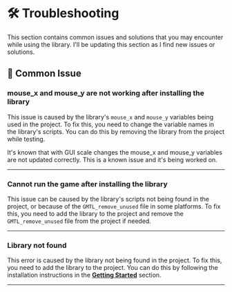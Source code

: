 # 🛠️ Troubleshooting

This section contains common issues and solutions that you may encounter while using the library. I'll be updating this section as I find new issues or solutions.

## 🚧 Common Issue

### mouse_x and mouse_y are not working after installing the library

This issue is caused by the library's `mouse_x` and `mouse_y` variables being used in the project. To fix this, you need to change the variable names in the library's scripts. You can do this by removing the library from the project while testing.

It's known that with GUI scale changes the mouse_x and mouse_y variables are not updated correctly. This is a known issue and it's being worked on.

---

### Cannot run the game after installing the library

This issue can be caused by the library's scripts not being found in the project, or because of the `GMTL_remove_unused` file in some platforms. To fix this, you need to add the library to the project and remove the `GMTL_remove_unused` file from the project if needed.

---

### Library not found

This error is caused by the library not being found in the project. To fix this, you need to add the library to the project. You can do this by following the installation instructions in the [**Getting Started**](./Getting-Started) section.

---
